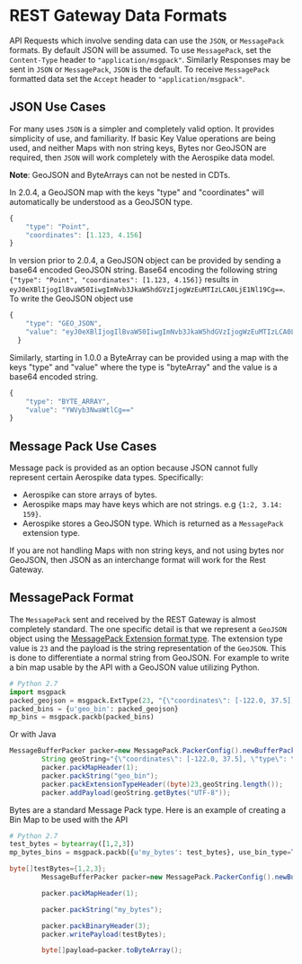 # REST Gateway Data Formats

API Requests which involve sending data can use the `JSON`, or `MessagePack` formats. By default JSON will be assumed.
To use `MessagePack`, set the `Content-Type` header to ``"application/msgpack"``. Similarly
Responses may be sent in `JSON` or `MessagePack`, `JSON` is the default. To receive `MessagePack` formatted data set
the `Accept` header to ``"application/msgpack"``.

## JSON Use Cases

For many uses `JSON` is a simpler and completely valid option. It provides simplicity of use, and familiarity. If basic
Key Value operations are being used, and neither Maps with non string keys, Bytes nor GeoJSON are required, then `JSON`
will work completely with the Aerospike data model.

**Note**: GeoJSON and ByteArrays can not be nested in CDTs.

In 2.0.4, a GeoJSON map with the keys "type" and "coordinates" will automatically be understood as a GeoJSON type.

```javascript
{
    "type": "Point",
    "coordinates": [1.123, 4.156]
}
```

In version prior to 2.0.4, a GeoJSON object can be provided by sending a base64 encoded GeoJSON string.
Base64 encoding the following string `{"type": "Point", "coordinates": [1.123, 4.156]}` results
in `eyJ0eXBlIjogIlBvaW50IiwgImNvb3JkaW5hdGVzIjogWzEuMTIzLCA0LjE1Nl19Cg==`.
To write the GeoJSON object use

```javascript
{
    "type": "GEO_JSON",
    "value": "eyJ0eXBlIjogIlBvaW50IiwgImNvb3JkaW5hdGVzIjogWzEuMTIzLCA0LjE1Nl19Cg=="
  }
```

Similarly, starting in 1.0.0 a ByteArray can be provided using a map with
the keys "type"
and "value" where the type is "byteArray" and the value is a base64 encoded string.

```javascript
{
    "type": "BYTE_ARRAY",
    "value": "YWVyb3NwaWtlCg=="
}
```

## Message Pack Use Cases

Message pack is provided as an option because JSON cannot fully represent certain Aerospike data types. Specifically:

* Aerospike can store arrays of bytes.
* Aerospike maps may have keys which are not strings. e.g ``{1:2, 3.14: 159}``.
* Aerospike stores a GeoJSON type. Which is returned as a `MessagePack` extension type.

If you are not handling Maps with non string keys, and not using bytes nor GeoJSON, then JSON as an interchange format
will work for the Rest Gateway.

## MessagePack Format

The `MessagePack` sent and received by the REST Gateway is almost completely standard. The one specific detail is that
we
represent a `GeoJSON` object using
the [MessagePack Extension format type](https://github.com/msgpack/msgpack/blob/master/spec.md#extension-types).
The extension type value is `23` and the payload is the string representation of the `GeoJSON`. This is done to
differentiate a normal string from GeoJSON.
For example to write a bin map usable by the API with a GeoJSON value utilizing Python.

```python
# Python 2.7
import msgpack
packed_geojson = msgpack.ExtType(23, "{\"coordinates\": [-122.0, 37.5], \"type\": \"Point\"}")
packed_bins = {u'geo_bin': packed_geojson}
mp_bins = msgpack.packb(packed_bins)
```

Or with Java

```java
MessageBufferPacker packer=new MessagePack.PackerConfig().newBufferPacker();
        String geoString="{\"coordinates\": [-122.0, 37.5], \"type\": \"Point\"}";
        packer.packMapHeader(1);
        packer.packString("geo_bin");
        packer.packExtensionTypeHeader((byte)23,geoString.length());
        packer.addPayload(geoString.getBytes("UTF-8"));
```

Bytes are a standard Message Pack type. Here is an example of creating a Bin Map to be used with the API

```python
# Python 2.7
test_bytes = bytearray([1,2,3])
mp_bytes_bins = msgpack.packb({u'my_bytes': test_bytes}, use_bin_type=True)
```

```java
byte[]testBytes={1,2,3};
        MessageBufferPacker packer=new MessagePack.PackerConfig().newBufferPacker();

        packer.packMapHeader(1);

        packer.packString("my_bytes");

        packer.packBinaryHeader(3);
        packer.writePayload(testBytes);

        byte[]payload=packer.toByteArray();
```